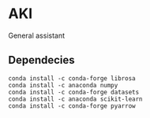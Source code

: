 # AKI

General assistant

## Dependecies

```
conda install -c conda-forge librosa
conda install -c anaconda numpy
conda install -c conda-forge datasets
conda install -c anaconda scikit-learn
conda install -c conda-forge pyarrow
```